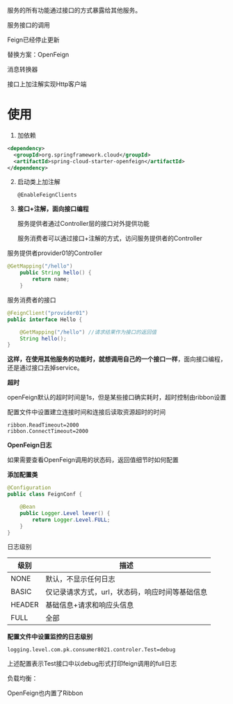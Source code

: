 服务的所有功能通过接口的方式暴露给其他服务。

服务接口的调用

Feign已经停止更新

替换方案：OpenFeign

消息转换器

接口上加注解实现Http客户端









# 使用



1. 加依赖

```xml
<dependency>
  <groupId>org.springframework.cloud</groupId>
  <artifactId>spring-cloud-starter-openfeign</artifactId>
</dependency>
```

2. 启动类上加注解

   `@EnableFeignClients`

3. **接口+注解，面向接口编程**

   服务提供者通过Controller层的接口对外提供功能

   服务消费者可以通过接口+注解的方式，访问服务提供者的Controller

服务提供者provider01的Controller

```java
@GetMapping("/hello")
    public String hello() {
        return name;
    }
```

服务消费者的接口

```java
@FeignClient("provider01")
public interface Hello {

    @GetMapping("/hello") //请求结果作为接口的返回值
    String hello();
}
```

**这样，在使用其他服务的功能时，就想调用自己的一个接口一样**，面向接口编程，还是通过接口去掉service。



**超时**

openFeign默认的超时时间是1s，但是某些接口确实耗时，超时控制由ribbon设置

配置文件中设置建立连接时间和连接后读取资源超时的时间

```properties
ribbon.ReadTimeout=2000
ribbon.ConnectTimeout=2000
```



**OpenFeign日志**

如果需要查看OpenFeign调用的状态码，返回值细节时如何配置



**添加配置类**

```java
@Configuration
public class FeignConf {

    @Bean
    public Logger.Level lever() {
        return Logger.Level.FULL;
    }
}
```

日志级别

| 级别   | 描述                                            |
| ------ | ----------------------------------------------- |
| NONE   | 默认，不显示任何日志                            |
| BASIC  | 仅记录请求方式，url，状态码，响应时间等基础信息 |
| HEADER | 基础信息+请求和响应头信息                       |
| FULL   | 全部                                            |



**配置文件中设置监控的日志级别**

```properties
logging.level.com.pk.consumer8021.controler.Test=debug
```



上述配置表示Test接口中以debug形式打印feign调用的full日志



负载均衡：

OpenFeign也内置了Ribbon

